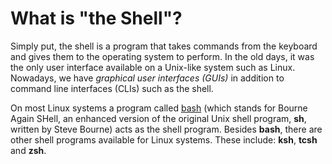 # What is "the Shell"?

Simply put, the shell is a program that takes commands from the keyboard and gives them to the operating system to perform. In the old days, it was the only user interface available on a Unix-like system such as Linux. Nowadays, we have *graphical user interfaces (GUIs)* in addition to command line interfaces (CLIs) such as the shell.

On most Linux systems a program called [bash](http://linuxcommand.org/lc3_man_pages/bash1.html) (which stands for Bourne Again SHell, an enhanced version of the original Unix shell program, **sh**, written by Steve Bourne) acts as the shell program. Besides **bash**, there are other shell programs available for Linux systems. These include: **ksh**, **tcsh** and **zsh**.

